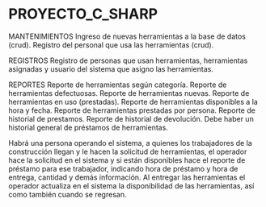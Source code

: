 # PROYECTO_C_SHARP
MANTENIMIENTOS
Ingreso de nuevas herramientas a la base de datos (crud).
Registro del personal que usa las herramientas (crud).

REGISTROS
Registro de personas que usan herramientas, herramientas asignadas y usuario del sistema que asigno las herramientas.

REPORTES
Reporte de herramientas según categoría.
Reporte de herramientas defectuosas.
Reporte de herramientas nuevas.
Reporte de herramientas en uso (prestadas).
Reporte de herramientas disponibles a la hora y fecha.
Reporte de herramientas prestadas por persona.
Reporte de historial de prestamos.
Reporte de historial de devolución.
Debe haber un historial general de préstamos de herramientas.

Habrá una persona operando el sistema, a quienes los trabajadores de la construcción llegan y le hacen la solicitud de 
herramientas, el operador hace la solicitud en el sistema y si están disponibles hace el reporte de préstamo para ese 
trabajador, indicando hora de préstamo y hora de entrega, cantidad y demás información. Al entregar las herramientas el 
operador actualiza en el sistema la disponibilidad de las herramientas, así como también cuando se regresan.
